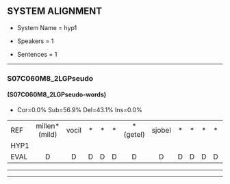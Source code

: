 
## SYSTEM ALIGNMENT

- System Name = hyp1

- Speakers = 1

- Sentences = 1

---

### S07C060M8_2LGPseudo

#### (S07C060M8_2LGPseudo-words)

- Cor=0.0%	Sub=56.9%	Del=43.1%	Ins=0.0%

|  |  |  |  |  |  |  |  |  |  |  |  |  |  |  |  |  |  |  |  |  |  |  |  |  |  |  |  |  |  |  |  |  |  |  |  |  |  |  |  |  |  |  |  |  |  |  |  |  |  |  |  |  |  |  |  |  |  |  |  |  |  |  |  |  |  |  |  |  |  |  |  |  |  |  |  |  |  |  |  |  |  |  |  |  |  |  |  |  |  |  |  |  |  |  |  |  |  |  |  |  |  |  |  |  |  |  |  |  |  |
|:--- |:---:|:---:|:---:|:---:|:---:|:---:|:---:|:---:|:---:|:---:|:---:|:---:|:---:|:---:|:---:|:---:|:---:|:---:|:---:|:---:|:---:|:---:|:---:|:---:|:---:|:---:|:---:|:---:|:---:|:---:|:---:|:---:|:---:|:---:|:---:|:---:|:---:|:---:|:---:|:---:|:---:|:---:|:---:|:---:|:---:|:---:|:---:|:---:|:---:|:---:|:---:|:---:|:---:|:---:|:---:|:---:|:---:|:---:|:---:|:---:|:---:|:---:|:---:|:---:|:---:|:---:|:---:|:---:|:---:|:---:|:---:|:---:|:---:|:---:|:---:|:---:|:---:|:---:|:---:|:---:|:---:|:---:|:---:|:---:|:---:|:---:|:---:|:---:|:---:|:---:|:---:|:---:|:---:|:---:|:---:|:---:|:---:|:---:|:---:|:---:|:---:|:---:|:---:|:---:|:---:|:---:|:---:|:---:|:---:|
| REF | millen*(mild) | vocil | * | * | * | *(getel) | sjobel | * | * | * | * | * | * | erke | * | * | * | * | * | * | * | * | gevicht | * | * | eemde | eemde | * | * | * | * | * | * | * | * | * | * | * | * | * | * | * | gefouw | * | * | * | * | *(verband) | * | * | * | * | * | * | * | * | * | * | * | kneurem | * | * | * | * | * | * | zwieten | foetbans | oonste | muider | * | * | * | * | * | * | * | * | * | * | * | * | * | * | * | * | * | milste | * | * | * | * | * | * | * | * | ulen | orponk | schodig | ijpo | menuur | spreikje | * | * | * | * | * | * | *(waaien) |
| HYP1 |  |  |  |  |  |  |  |  |  |  |  |  |  |  |  |  |  |  |  |  |  |  |  |  |  |  |  |  |  |  |  |  |  |  |  |  |  |  |  |  |  |  |  |  |  |  |  | mit | fokun | guta | sopo | i | irpol | an | herk | u | awn | sarwn | geveeht | één | één | één | te | u | balt | sorstenk | vacten | vouw | va | verband | miseum | kfij | woon | teneuren | v | faway | strak | strakkolen | ze | weten | voeibai | onster | miter | ger | gerekenoen | scchele | touw | bres | is | or | sprinstort | of | odadr | voorlanter | sta | muste | g | vorde | ko | uken | orpen | sheter | opse | meurneg | speratie | v | heer | vrouw | waen |
| EVAL | D | D | D | D | D | D | D | D | D | D | D | D | D | D | D | D | D | D | D | D | D | D | D | D | D | D | D | D | D | D | D | D | D | D | D | D | D | D | D | D | D | D | D | D | D | D | D | S | S | S | S | S | S | S | S | S | S | S | S | S | S | S | S | S | S | S | S | S | S | S | S | S | S | S | S | S | S | S | S | S | S | S | S | S | S | S | S | S | S | S | S | S | S | S | S | S | S | S | S | S | S | S | S | S | S | S | S | S | S |
---

---
